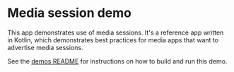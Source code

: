 # Media session demo

This app demonstrates use of media sessions. It's a reference app written in
Kotlin, which demonstrates best practices for media apps that want to advertise
media sessions.

See the [demos README](../README.md) for instructions on how to build and run
this demo.
